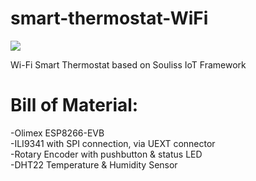 # smart-thermostat-WiFi

[![](https://badges.gitter.im/Join%20Chat.svg)](https://gitter.im/orgs/souliss/rooms#)

Wi-Fi Smart Thermostat based on Souliss IoT Framework
# Bill of Material:
-Olimex ESP8266-EVB  
-ILI9341 with SPI connection, via UEXT connector  
-Rotary Encoder with pushbutton & status LED  
-DHT22 Temperature & Humidity Sensor  
